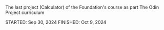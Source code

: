 The last project (Calculator) of the Foundation's course as part The Odin Project curriculum

STARTED: Sep 30, 2024
FINISHED: Oct 9, 2024
